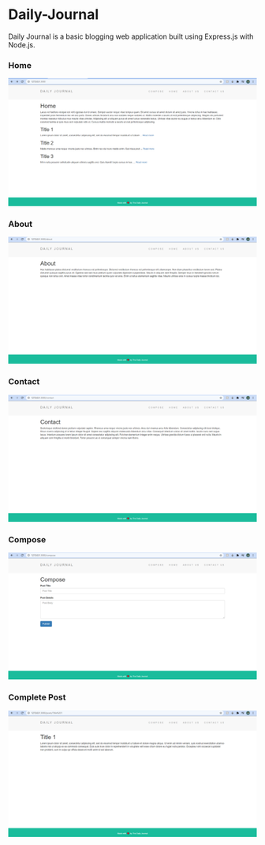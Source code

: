 # Daily-Journal
Daily Journal is a basic blogging web application built using Express.js with Node.js.

### Home
![alt text](https://github.com/Sunit130/Daily-Journal/blob/master/demo/Screenshot%20(93).png)

### About
![alt text](https://github.com/Sunit130/Daily-Journal/blob/master/demo/Screenshot%20(95).png)

### Contact
![alt text](https://github.com/Sunit130/Daily-Journal/blob/master/demo/Screenshot%20(96).png)

### Compose
![alt text](https://github.com/Sunit130/Daily-Journal/blob/master/demo/Screenshot%20(97).png)

### Complete Post
![alt text](https://github.com/Sunit130/Daily-Journal/blob/master/demo/Screenshot%20(98).png)








